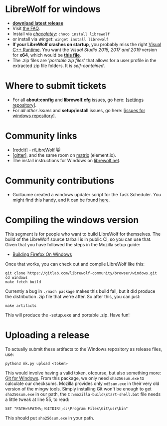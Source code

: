 # LibreWolf for windows

* **[download latest release](https://gitlab.com/librewolf-community/browser/windows/-/releases)**
* Visit [the FAQ](https://librewolf.net/docs/faq/).
* Install via _[chocolatey](https://community.chocolatey.org/packages/librewolf)_: `choco install librewolf`
* or install via _winget_: `winget install librewolf`
* **If your LibreWolf crashes on startup**, you probably miss the right [Visual C++ Runtime](https://support.microsoft.com/en-us/topic/the-latest-supported-visual-c-downloads-2647da03-1eea-4433-9aff-95f26a218cc0). You want the _Visual Studio 2015, 2017 and 2019_ version for **x64**, which would be **[this file](https://aka.ms/vs/16/release/vc_redist.x64.exe)**.
* The .zip files are _'portable zip files'_ that allows for a user profile in the extracted zip file folders. It is _self-contained_.

# Where to submit tickets

* For all **about:config** and **librewolf.cfg** issues, go here: [[settings repository](https://gitlab.com/librewolf-community/settings/-/issues)].
* For _all other issues_ and **setup/install** issues, go here: [[issues for windows repository](https://gitlab.com/librewolf-community/browser/windows/-/issues)].

# Community links
* [[reddit](https://www.reddit.com/r/LibreWolf/)] - [r/LibreWolf](https://www.reddit.com/r/LibreWolf/) 😺
* [[gitter](https://gitter.im/librewolf-community/librewolf)], and the same room on [matrix](https://app.element.io/#/room/#librewolf-community_librewolf:gitter.im) (element.io).
* The install instructions for Windows on [librewolf.net](https://librewolf.net/installation/windows/).

# Community contributions

* Guillaume created a windows updater script for the Task Scheduler. You might find this handy, and it can be found [here](https://github.com/ltGuillaume/LibreWolf-WinUpdater).

# Compiling the windows version

This segment is for people who want to build LibreWolf for themselves. The build of the LibreWolf source tarball is in public CI, so you can use that. Given that you have followed the steps in the Mozilla setup guide:

* [Building Firefox On Windows](https://firefox-source-docs.mozilla.org/setup/windows_build.html)

Once that works, you can check out and compile LibreWolf like this:

```
git clone https://gitlab.com/librewolf-community/browser/windows.git
cd windows
make fetch build
```

Currently a bug in `./mach package` makes this build fail, but it did produce the distribution .zip file that we're after. So after this, you can just:

```
make artifacts
```
This will produce the -setup.exe and portable .zip. Have fun!

# Uploading a release

To actually submit these artifacts to the Windows repository as release files, use:
```
python3 mk.py upload <token>
```
This would involve having a valid token, ofcourse, but also something more: [Git for Windows](https://git-scm.com/). From this package, we only need `sha256sum.exe` to calculate our checksums. Mozilla provides only `md5sum.exe` in their very old version of the mingw tools. Simply installing Git won't be enough to get `sha256sum.exe` in our path, the `C:\mozilla-build\start-shell.bat` file needs a little tweak at line 55, to read:
```
SET "PATH=%PATH%;!GITDIR!;c:\Program Files\Git\usr\bin"
```
This should put `sha256sum.exe` in your path.
